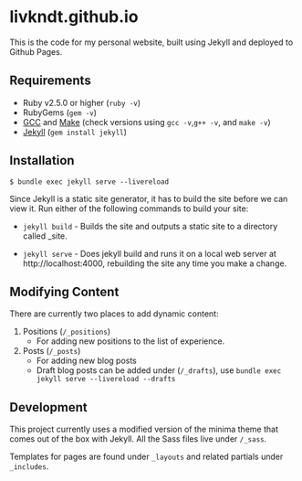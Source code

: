 # livkndt.github.io
This is the code for my personal website, built using Jekyll and deployed to Github Pages.

## Requirements
- Ruby v2.5.0 or higher (`ruby -v`)
- RubyGems (`gem -v`)
- [GCC](https://gcc.gnu.org/install/) and [Make](https://www.gnu.org/software/make/) (check versions using `gcc -v`,`g++ -v`, and `make -v`)
- [Jekyll](https://jekyllrb.com/docs/installation/) (`gem install jekyll`)

## Installation
```shell
$ bundle exec jekyll serve --livereload
```
Since Jekyll is a static site generator, it has to build the site before we can view it. Run either of the following commands to build your site:

- `jekyll build` - Builds the site and outputs a static site to a directory called _site.

- `jekyll serve` - Does jekyll build and runs it on a local web server at http://localhost:4000, rebuilding the site any time you make a change.

## Modifying Content
There are currently two places to add dynamic content:
1. Positions (`/_positions`)
   - For adding new positions to the list of experience.
2. Posts (`/_posts`)
   - For adding new blog posts
   - Draft blog posts can be added under (`/_drafts`), use `bundle exec jekyll serve --livereload --drafts`

## Development
This project currently uses a modified version of the minima theme that comes out of the box with Jekyll.
All the Sass files live under `/_sass`.

Templates for pages are found under `_layouts` and related partials under `_includes`.
